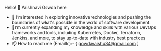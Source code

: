 Hello! 👋 Vaishnavi Gowda here

- 👀 I’m interested in exploring innovative technologies and pushing the boundaries of what's possible in the world of software development.
- 🌱I’m currently expanding my knowledge and skills with various DevOps frameworks and tools, including Kubernetes, Docker, Terraform, Jenkins, and more, to stay up-to-date with industry best practices
- 📫 How to reach me (EmailId):- { gowdavaishu34@gmail.com }



